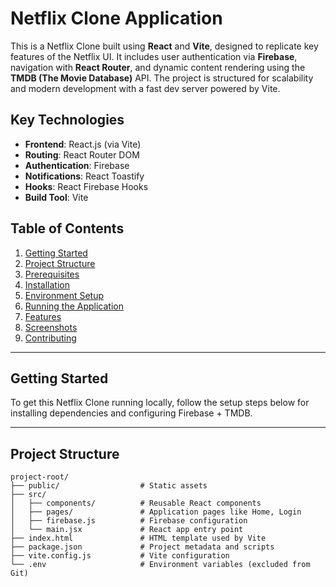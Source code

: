 # Netflix Clone Application

This is a Netflix Clone built using **React** and **Vite**, designed to replicate key features of the Netflix UI. It includes user authentication via **Firebase**, navigation with **React Router**, and dynamic content rendering using the **TMDB (The Movie Database)** API. The project is structured for scalability and modern development with a fast dev server powered by Vite.

## Key Technologies

- **Frontend**: React.js (via Vite)
- **Routing**: React Router DOM
- **Authentication**: Firebase
- **Notifications**: React Toastify
- **Hooks**: React Firebase Hooks
- **Build Tool**: Vite

## Table of Contents

1. [Getting Started](#getting-started)
2. [Project Structure](#project-structure)
3. [Prerequisites](#prerequisites)
4. [Installation](#installation)
5. [Environment Setup](#environment-setup)
6. [Running the Application](#running-the-application)
7. [Features](#features)
8. [Screenshots](#screenshots)
9. [Contributing](#contributing)

---

## Getting Started

To get this Netflix Clone running locally, follow the setup steps below for installing dependencies and configuring Firebase + TMDB.

---

## Project Structure

```plaintext
project-root/
├── public/                  # Static assets
├── src/
│   ├── components/          # Reusable React components
│   ├── pages/               # Application pages like Home, Login
│   ├── firebase.js          # Firebase configuration
│   └── main.jsx             # React app entry point
├── index.html               # HTML template used by Vite
├── package.json             # Project metadata and scripts
├── vite.config.js           # Vite configuration
└── .env                     # Environment variables (excluded from Git)
```
